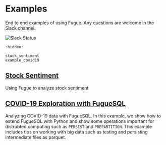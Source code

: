 # Examples

End to end examples of using Fugue. Any questions are welcome in the Slack channel.

[![Slack Status](https://img.shields.io/badge/slack-join_chat-white.svg?logo=slack&style=social)](https://join.slack.com/t/fugue-project/shared_invite/zt-jl0pcahu-KdlSOgi~fP50TZWmNxdWYQ)


```{toctree}
:hidden:

stock_sentiment
example_covid19
```

## [Stock Sentiment](stock_sentiment.ipynb)
Using Fugue to analyze stock sentiment

## [COVID-19 Exploration with FugueSQL](example_covid19.ipynb)
Analyzing COVID-19 data with FugueSQL. In this example, we show how to extend FugueSQL with Python and show some operations important for distrubted computing such as `PERSIST` and `PREPARTITION`. This example includes tips on working with big data such as testing and persisting intermediate files as parquet.